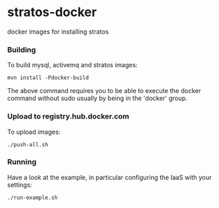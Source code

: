 stratos-docker
==============

docker images for installing stratos

### Building

To build mysql, activemq and stratos images:

`mvn install -Pdocker-build`

The above command requires you to be able to execute the docker command without sudo usually by being in the 'docker' group.


### Upload to registry.hub.docker.com

To upload images:

`./push-all.sh`

### Running

Have a look at the example, in particular configuring the IaaS with your settings:

`./run-example.sh`

